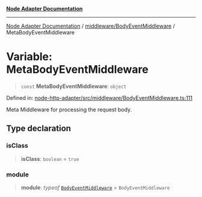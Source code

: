 [**Node Adapter Documentation**](../../../README.md)

***

[Node Adapter Documentation](../../../README.md) / [middleware/BodyEventMiddleware](../README.md) / MetaBodyEventMiddleware

# Variable: MetaBodyEventMiddleware

> `const` **MetaBodyEventMiddleware**: `object`

Defined in: [node-http-adapter/src/middleware/BodyEventMiddleware.ts:111](https://github.com/stonemjs/node-http-adapter/blob/2d4cdca7f2d56ee189e6562c361aeaf96b9f1db2/src/middleware/BodyEventMiddleware.ts#L111)

Meta Middleware for processing the request body.

## Type declaration

### isClass

> **isClass**: `boolean` = `true`

### module

> **module**: *typeof* [`BodyEventMiddleware`](../classes/BodyEventMiddleware.md) = `BodyEventMiddleware`
